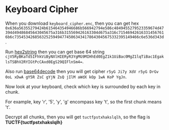 # Keyboard Cipher

When you download `keyboard_cipher.enc`, then you can get hex
`0x636a56355279424b615464354946686b566942794e586c4849455279523359674d47394d49486845643045675a316b315569426163304d675a316c715469426163314567616b6c7354534268563252594947745063434178643045675332395149466c6e536d343d`.

Run [hex2string](https://www.rapidtables.com/convert/number/hex-to-ascii.html) then you can get base 64 string `cjV5RyBKaTd5IFhkViByNXlHIERyR3YgMG9MIHhEd0EgZ1k1UiBac0MgZ1lqTiBac1EgaklsTSBhV2RYIGtPcCAxd0EgS29QIFlnSm4=`.

Also run [base64decode](https://www.base64decode.org/) then you will get cipher `r5yG Ji7y XdV r5yG DrGv 0oL xDwA gY5R ZsC gYjN ZsQ jIlM aWdX kOp 1wA KoP YgJn`.

Now look at your keyboard, check which key is surrounded by each key in chunk.

For example, key 'r', '5', 'y', 'g' encompass key 't', so the first chunk means 't'.

Decrypt all chunks, then you will get `tuctfpstxhakslqlh`, so the flag is **TUCTF{tuctfpstxhakslqlh}**